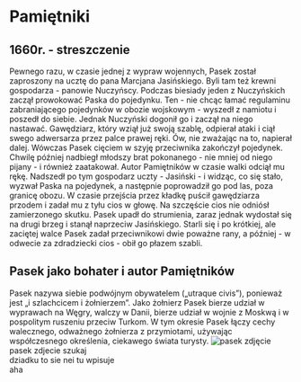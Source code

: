 # Pamiętniki
## 1660r. - streszczenie
Pewnego razu, w czasie jednej z wypraw wojennych, Pasek został zaproszony na ucztę do pana Marcjana Jasińskiego. Byli tam też krewni gospodarza - panowie Nuczyńscy. Podczas biesiady jeden z Nuczyńskich zaczął prowokować Paska do pojedynku. Ten - nie chcąc łamać regulaminu zabraniającego pojedynków w obozie wojskowym - wyszedł z namiotu i poszedł do siebie. Jednak Nuczyński dogonił go i zaczął na niego nastawać. Gawędziarz, który wziął już swoją szablę, odpierał ataki i ciął swego adwersarza przez palce prawej ręki. Ów, nie zważając na to, napierał dalej. Wówczas Pasek cięciem w szyję przeciwnika zakończył pojedynek. Chwilę później nadbiegł młodszy brat pokonanego - nie mniej od niego pijany - i również zaatakował. Autor Pamiętników w czasie walki odciął mu rękę. Nadszedł po tym gospodarz uczty - Jasiński - i widząc, co się stało, wyzwał Paska na pojedynek, a następnie poprowadził go pod las, poza granicę obozu. W czasie przejścia przez kładkę puścił gawędziarza przodem i zadał mu z tyłu cios w głowę. Na szczęście cios nie odniósł zamierzonego skutku. Pasek upadł do strumienia, zaraz jednak wydostał się na drugi brzeg i stanął naprzeciw Jasińskiego. Starli się i po krótkiej, ale zaciętej walce Pasek zadał przeciwnikowi dwie poważne rany, a później - w odwecie za zdradziecki cios - obił go płazem szabli.
## Pasek jako bohater i autor Pamiętników
Pasek nazywa siebie podwójnym obywatelem („utraque civis”), ponieważ jest „i szlachcicem i żołnierzem”. Jako żołnierz Pasek bierze udział w wyprawach na Węgry, walczy w Danii, bierze udział w wojnie z Moskwą i w pospolitym ruszeniu przeciw Turkom. W tym okresie Pasek łączy cechy walecznego, odważnego żołnierza z przymiotami, używając współczesnego określenia, ciekawego świata turysty.
![pasek zdjęcie](https://www.autobaza.pl/page/wp-content/uploads/2014/02/passat-b5-1-9-tdi-autobaza.jpg)
pasek zdjecie szukaj <br />
dziadku to sie nei tu wpisuje <br />
aha <br />